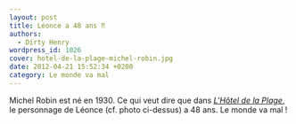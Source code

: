 ```yaml
---
layout: post
title: Léonce a 48 ans ⁈
authors:
  - Dirty Henry
wordpress_id: 1026
cover: hotel-de-la-plage-michel-robin.jpg
date: 2012-04-21 15:52:34 +0200
category: Le monde va mal
---
```


Michel Robin est né en 1930. Ce qui veut dire que dans [_L'Hôtel de la
Plage_][1], le personnage de Léonce (cf. photo ci-dessus) a 48 ans. Le monde va
mal !

[1]: https://www.themoviedb.org/movie/82175-l-h-tel-de-la-plage
